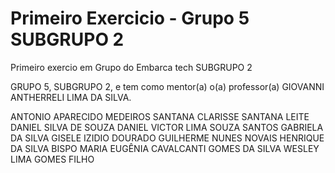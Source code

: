 # Primeiro Exercicio - Grupo 5 SUBGRUPO 2
 Primeiro exercio em Grupo do Embarca tech
 SUBGRUPO 2

 GRUPO 5, SUBGRUPO 2, e tem como mentor(a) o(a) professor(a) GIOVANNI ANTHERRELI LIMA DA SILVA.

 ANTONIO APARECIDO MEDEIROS SANTANA
 CLARISSE SANTANA LEITE
 DANIEL SILVA DE SOUZA
 DANIEL VICTOR LIMA SOUZA SANTOS
 GABRIELA DA SILVA
 GISELE IZIDIO DOURADO
 GUILHERME NUNES NOVAIS
 HENRIQUE DA SILVA BISPO
 MARIA EUGÊNIA CAVALCANTI GOMES DA SILVA
 WESLEY LIMA GOMES FILHO
